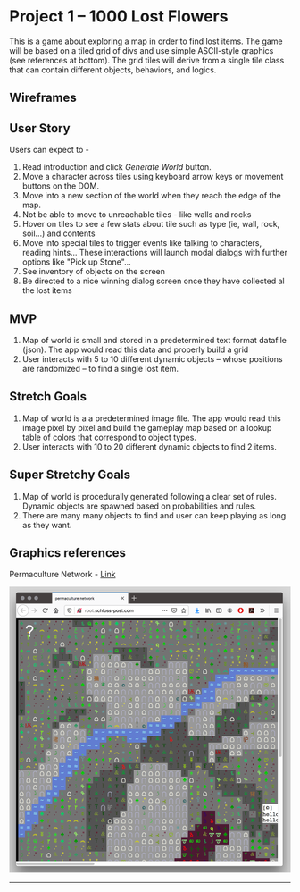 # Project 1 – 1000 Lost Flowers
This is a game about exploring a map in order to find lost items. The game will be based on a tiled grid of divs and use simple ASCII-style graphics (see references at bottom). The grid tiles will derive from a single tile class that can contain different objects, behaviors, and logics.

## Wireframes

## User Story
Users can expect to -
1. Read introduction and click *Generate World* button.
1. Move a character across tiles using keyboard arrow keys or movement buttons on the DOM.
1. Move into a new section of the world when they reach the edge of the map.
1. Not be able to move to unreachable tiles - like walls and rocks
1. Hover on tiles to see a few stats about tile such as type (ie, wall, rock, soil...) and contents
1. Move into special tiles to trigger events like talking to characters, reading hints... These interactions will launch modal dialogs with further options like "Pick up Stone"...
1. See inventory of objects on the screen
1. Be directed to a nice winning dialog screen once they have collected al the lost items

## MVP
1. Map of world is small and stored in a predetermined text format datafile (json). The app would read this data and properly build a grid
2. User interacts with 5 to 10 different dynamic objects – whose positions are randomized – to find a single lost item.

## Stretch Goals
1. Map of world is a a predetermined image file. The app would read this image pixel by pixel and build the gameplay map based on a lookup table of colors that correspond to object types.
1. User interacts with 10 to 20 different dynamic objects to find 2 items.

## Super Stretchy Goals
1. Map of world is procedurally generated following a clear set of rules. Dynamic objects are spawned based on probabilities and rules.
1. There are many many objects to find and user can keep playing as long as they want.


## Graphics references
Permaculture Network - [Link](http://root.schloss-post.com/)

![Permaculture Network](images/permaculture.png)

--------
